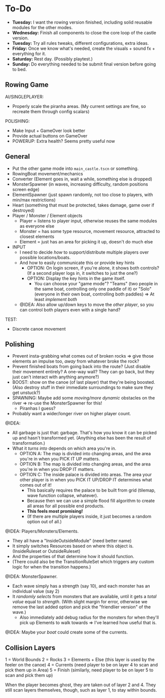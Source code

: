 
# To-Do

* **Tuesday:** I want the rowing version finished, including solid reusable modules for the other modes.
* **Wednesday:** Finish all components to close the core loop of the castle version.
* **Tuesday:** Try all rules tweaks, different configurations, extra ideas.
* **Friday:** Once we know what's needed, create the visuals + sound fx + everything for it.
* **Saturday:** Rest day. (Possibly playtest.)
* **Sunday:** Do everything needed to be submit final version before going to bed.


## Rowing Game


AI/SINGLEPLAYER:
* Properly scale the piranha areas. (My current settings are fine, so recreate them through config scalars)

POLISHING:
* Make Input + GameOver look better
* Provide actual buttons on GameOver
* POWERUP: Extra health? Seems pretty useful now




## General

* Put the other game mode into `main_castle.tscn` or something.
* RowingBoat movement/mechanics
* Converter (Element goes in, wait a while, something else is dropped)
* MonsterSpawner (in waves, increasing difficulty, random positions screen edge)
* ElementSpawner (just spawn randomly, not too close to players, with min/max restrictions)
* Heart (something that must be protected, takes damage, game over if destroyed)
* Player / Monster / Element objects
  * Player = listens to player input, otherwise reuses the same modules as everyone else
  * Monster = has some type resource, movement resource, attracted to closest elements
  * Element = just has an area for picking it up, doesn't do much else
* INPUT
  * I need to decide _how_ to support/distribute multiple players over possible locations/boats.
  * And how to easily communicate this or provide key hints
    * OPTION: On login screen, if you're alone, it shows both controls? (If a second player logs in, it switches to just the one?)
    * OPTION: Display the key hints in the game itself.
      * You can choose your "game mode"? "Teams" (two people in the same boat, controlling only one paddle of it) or "Solo" (everyone in their own boat, controlling both paddles) => At least _implement both_
  * @IDEA: Also allow up/down keys to move the _other player_, so you can control both players even with a single hand?

TEST:
* Discrete canoe movement



## Polishing

* Prevent insta-grabbing what comes out of broken rocks => give those elements an impulse too, _away_ from whatever broke the rock?
* Prevent finished boats from going back into the route? (Just disable their movement entirely? A one-way wall? They can go back, but they just can't interact with anything anymore?)
* BOOST: show on the canoe (of last player) that they're being boosted. (Also destroy stuff in their immediate surroundings to make sure they get unstuck?)
* SPAWNING: Maybe add some _moving/more dynamic_ obstacles on the river => re-use the MonsterSpawner for this!
  * Piranhas I guess?
* Probably want a wider/longer river on higher player count.

@IDEA: 
* All garbage is just that: garbage. That's how you know it can be picked up and hasn't transformed yet. (Anything else has been the result of transformation.)
* What it _turns into_ depends on which area you're in.
  * OPTION A: The map is divided into changing areas, and the area you're in when you PICK IT UP matters.
  * OPTION B: The map is divided into changing areas, and the area you're in when you DROP IT matters.
  * OPTION C: The inside palace is divided into areas. The area your other player is in when you PICK IT UP/DROP IT determines what comes out of it!
    * This basically requires the palace to be built from grid (tilemap, wave function collapse, whatever).
    * Because then we can use a simple flood fill algorithm to create all areas for all possible end products.
    * **This feels most promising!**
    * (If there are multiple players inside, it just becomes a random option out of all.) 

@IDEA: Players/Monsters/Elements.
* They all have a "InsideOutsideModule" (need better name)
* It simply switches Resources based on where this object is. (InsideRuleset or OutsideRuleset)
* And the properties of that determine how it should function.
* (There could also be the TransitionRuleSet which triggers any custom logic for when the transition happens.)

@IDEA: MonsterSpawner.
* Each wave simply has a strength (say 10), and each monster has an individual value (say 2)
* It _randomly selects_ from monsters that are available, until it gets a _total value_ equal to _strength_. (With slight margin for error, otherwise we remove the last added option and pick the "friendlier version" of the wave.)
  * Also immediately add debug radius for the monsters for when they'll pick up Elements to walk towards => I've learned how useful that is.

@IDEA: Maybe your _boat_ could create some of the currents.


## Collision Layers

1 = World Bounds
2 = Rocks
3 = Elements + Else (this layer is used by the feeler on the canoe)
4 = Currents (need player to be on layer 4 to scan and pick them up in Area)
5 = Finish (similarly, need player to be on layer 5 to scan and pick them up)

When the player becomes ghost, they are taken out of layer 2 and 4. They still scan layers themselves, though, such as layer 1, to stay within bounds.